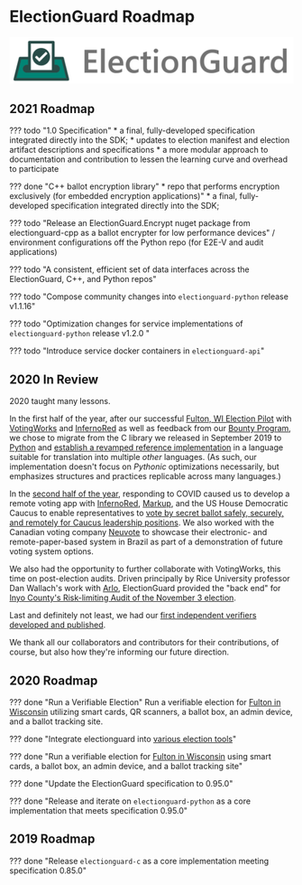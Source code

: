 # ElectionGuard Roadmap

![Microsoft Defending Democracy Program: ElectionGuard](images/electionguard-banner.svg)
## 2021 Roadmap

??? todo "1.0 Specification"
    * a final, fully-developed specification integrated directly into the SDK;
    * updates to election manifest and election artifact descriptions and specifications
    * a more modular approach to documentation and contribution to lessen the learning curve and overhead to participate


??? done "C++ ballot encryption library"
    * repo that performs encryption exclusively (for embedded encryption applications)"
    * a final, fully-developed specification integrated directly into the SDK;

??? todo "Release an ElectionGuard.Encrypt nuget package from electionguard-cpp as a ballot encrypter for low performance devices"
     / environment configurations off the Python repo (for E2E-V and audit applications)

??? todo  "A consistent, efficient set of data interfaces across the ElectionGuard, C++, and Python repos"

??? todo "Compose community changes into `electionguard-python` release v1.1.16"

??? todo "Optimization changes for service implementations of `electionguard-python` release v1.2.0 "

??? todo "Introduce service docker containers in `electionguard-api`"

## 2020 In Review

2020 taught many lessons. 

In the first half of the year, after our successful [Fulton, WI Election Pilot](https://www.cnn.com/2020/02/22/tech/microsoft-election-guard-voting-test/index.html) with [VotingWorks](https://voting.works) and [InfernoRed](https://infernored.com) as well as feedback from our [Bounty Program](https://www.microsoft.com/en-us/msrc/bounty-electionguard), we chose to migrate from the C library we released in September 2019 to [Python](https://github.com/microsoft/electionguard-python) and [establish a revamped reference implementation](https://github.com/microsoft/electionguard-python) in a language suitable for translation into multiple *other* languages. (As such, our implementation doesn't focus on *Pythonic* optimizations necessarily, but  emphasizes structures and practices replicable across many languages.)

In the [second half of the year](https://blogs.microsoft.com/on-the-issues/2020/12/04/electionguard-2020-elections-security-pilot/), responding to COVID caused us to develop a remote voting app with [InfernoRed](https://infernored.com), [Markup](https://markup.law), and the US House Democratic Caucus to enable representatives to [vote by secret ballot safely, securely, and remotely for Caucus leadership positions](https://www.dems.gov/newsroom/press-releases/house-democrats-successfully-conclude-first-ever-virtual-leadership-elections). We also worked with the Canadian voting company [Neuvote](https://neuvote.com) to showcase their electronic- and remote-paper-based system in Brazil as part of a demonstration of future voting system options.

We also had the opportunity to further collaborate with VotingWorks, this time on post-election audits. Driven principally by Rice University professor Dan Wallach's work with [Arlo](https://voting.works/risk-limiting-audits/), ElectionGuard provided the "back end" for [Inyo County's Risk-limiting Audit of the November 3 election](https://elections.inyocounty.us/post-election-audits/).  

Last and definitely not least, we had our [first independent verifiers developed and published](guide/Implementations.md).

We thank all our collaborators and contributors for their contributions, of course, but also how they're informing our future direction.


## 2020 Roadmap

??? done "Run a Verifiable Election"
    Run a verifiable election for [Fulton in Wisconsin](Fulton) utilizing smart cards, QR scanners, a ballot box, an admin device, and a ballot tracking site.


??? done "Integrate electionguard into [various election tools](ElectionTools)"

??? done "Run a verifiable election for [Fulton in Wisconsin](Fulton) using smart cards, a ballot box, an admin device, and a ballot tracking site"

??? done "Update the ElectionGuard specification to 0.95.0"

??? done "Release and iterate on `electionguard-python` as a core implementation that meets specification 0.95.0"

## 2019 Roadmap

??? done "Release `electionguard-c` as a core implementation meeting specification 0.85.0"


<!-- Links -->
[ElectionTools]: https://blogs.microsoft.com/on-the-issues/2020/12/04/electionguard-2020-elections-security-pilot/
[Fulton]: https://news.microsoft.com/on-the-issues/2020/05/13/microsoft-electionguard-pilot-wisconsin/

[Python 1.15.0]: https://github.com/microsoft/electionguard-python/releases/tag/1.1.15
